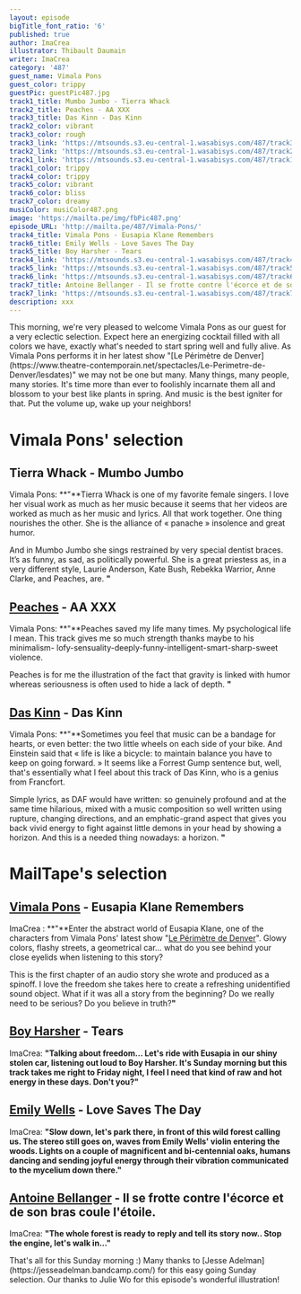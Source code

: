 ```yaml
---
layout: episode
bigTitle_font_ratio: '6'
published: true
author: ImaCrea
illustrator: Thibault Daumain
writer: ImaCrea
category: '487'
guest_name: Vimala Pons
guest_color: trippy
guestPic: guestPic487.jpg
track1_title: Mumbo Jumbo - Tierra Whack
track2_title: Peaches - AA XXX
track3_title: Das Kinn - Das Kinn
track2_color: vibrant
track3_color: rough
track3_link: 'https://mtsounds.s3.eu-central-1.wasabisys.com/487/track3.mp3'
track2_link: 'https://mtsounds.s3.eu-central-1.wasabisys.com/487/track2.mp3'
track1_link: 'https://mtsounds.s3.eu-central-1.wasabisys.com/487/track1.mp3'
track1_color: trippy
track4_color: trippy
track5_color: vibrant
track6_color: bliss
track7_color: dreamy
musiColor: musiColor487.png
image: 'https://mailta.pe/img/fbPic487.png'
episode_URL: 'http://mailta.pe/487/Vimala-Pons/'
track4_title: Vimala Pons - Eusapia Klane Remembers
track6_title: Emily Wells - Love Saves The Day
track5_title: Boy Harsher - Tears
track4_link: 'https://mtsounds.s3.eu-central-1.wasabisys.com/487/track4.mp3'
track5_link: 'https://mtsounds.s3.eu-central-1.wasabisys.com/487/track5.mp3'
track6_link: 'https://mtsounds.s3.eu-central-1.wasabisys.com/487/track6.mp3'
track7_title: Antoine Bellanger - Il se frotte contre l'écorce et de son bras coule l'étoile.
track7_link: 'https://mtsounds.s3.eu-central-1.wasabisys.com/487/track7.mp3'
description: xxx
---
```

<p id="introduction">This morning, we're very pleased to welcome Vimala Pons as our guest for a very eclectic selection. Expect here an energizing cocktail filled with all colors we have, exactly what's needed to start spring well and fully alive. As Vimala Pons performs it in her latest show "[Le Périmètre de Denver](https://www.theatre-contemporain.net/spectacles/Le-Perimetre-de-Denver/lesdates)" we may not be one but many. Many things, many people, many stories. It's time more than ever to foolishly incarnate them all and blossom to your best like plants in spring. And music is the best igniter for that. Put the volume up, wake up your neighbors!
</p>

# Vimala Pons' selection

## Tierra Whack - Mumbo Jumbo
Vimala Pons: **"**Tierra Whack is one of my favorite female singers. I love her visual work as much as her music because it seems that her videos are worked as much as her music and lyrics. All that work together. One thing nourishes the other. She is the alliance of « panache » insolence and great humor.

And in Mumbo Jumbo she sings restrained by very special dentist braces. It’s as funny, as sad, as politically powerful. She is a great priestess as, in a very different style, Laurie Anderson, Kate Bush, Rebekka Warrior, Anne Clarke, and Peaches, are. **"**

## [Peaches](https://peachesofficial.bandcamp.com) - AA XXX
Vimala Pons: **"**Peaches saved my life many times. My psychological life I mean. This track gives me so much strength thanks maybe to his minimalism- lofy-sensuality-deeply-funny-intelligent-smart-sharp-sweet violence.

Peaches is for me the illustration of the fact that gravity is linked with humor whereas seriousness is often used to hide a lack of depth. **"**

## [Das Kinn](https://mmodemm.bandcamp.com/album/das-kinn-mdm-5) - Das Kinn 
Vimala Pons: **"**Sometimes you feel that music can be a bandage for hearts, or even better: the two little wheels on each side of your bike. And Einstein said that « life is like a bicycle: to maintain balance you have to keep on going forward. » It seems like a Forrest Gump sentence but, well, that's essentially what I feel about this track of Das Kinn, who is a genius from Francfort.

Simple lyrics, as DAF would have written: so genuinely profound and at the same time hilarious, mixed with a music composition so well written using rupture, changing directions, and an emphatic-grand aspect that gives you back vivid energy to fight against little demons in your head by showing a horizon. And this is a needed thing nowadays: a horizon. **"**

# MailTape's selection

## [Vimala Pons](https://vimalapons.bandcamp.com/) - Eusapia Klane Remembers
ImaCrea : **"**Enter the abstract world of Eusapia Klane, one of the characters from Vimala Pons' latest show "[Le Périmètre de Denver](https://www.theatre-contemporain.net/spectacles/Le-Perimetre-de-Denver/lesdates)". Glowy colors, flashy streets, a geometrical car... what do you see behind your close eyelids when listening to this story?

This is the first chapter of an audio story she wrote and produced as a spinoff. I love the freedom she takes here to create a refreshing unidentified sound object. What if it was all a story from the beginning? Do we really need to be serious? Do you believe in truth?**"**  

## [Boy Harsher](https://boyharsher.bandcamp.com) - Tears
ImaCrea: **"**Talking about freedom... Let's ride with Eusapia in our shiny stolen car, listening out loud to Boy Harsher. It's Sunday morning but this track takes me right to Friday night, I feel I need that kind of raw and hot energy in these days. Don't you?**"**

## [Emily Wells](https://emilywells.bandcamp.com) - Love Saves The Day
ImaCrea: **"**Slow down, let's park there, in front of this wild forest calling us. The stereo still goes on, waves from Emily Wells' violin entering the woods. Lights on a couple of magnificent and bi-centennial oaks, humans dancing and sending joyful energy through their vibration communicated to the mycelium down there.**"**

## [Antoine Bellanger](https://antoinebellanger.bandcamp.com) - Il se frotte contre l'écorce et de son bras coule l'étoile.
ImaCrea: **"**The whole forest is ready to reply and tell its story now.. Stop the engine, let's walk in...**"**

<p id="outroduction">That's all for this Sunday morning :) Many thanks to [Jesse Adelman](https://jesseadelman.bandcamp.com/) for this easy going Sunday selection. Our thanks to Julie Wo for this episode's wonderful illustration!</p>
